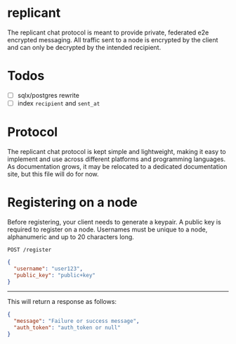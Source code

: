 # replicant

The replicant chat protocol is meant to provide private, federated e2e encrypted messaging.
All traffic sent to a node is encrypted by the client and can only be decrypted by the intended recipient.

# Todos

- [ ] sqlx/postgres rewrite
- [ ] index `recipient` and `sent_at`

# Protocol

The replicant chat protocol is kept simple and lightweight, making it easy to implement and use across different platforms and programming languages.
As documentation grows, it may be relocated to a dedicated documentation site, but this file will do for now.

# Registering on a node

Before registering, your client needs to generate a <INFO NEEDED> keypair. A public key is required to register on a node.
Usernames must be unique to a node, alphanumeric and up to 20 characters long.

`POST /register`

```json
{
  "username": "user123",
  "public_key": "public+key"
}
```

---

This will return a response as follows:

```json
{
  "message": "Failure or success message",
  "auth_token": "auth_token or null"
}
```
